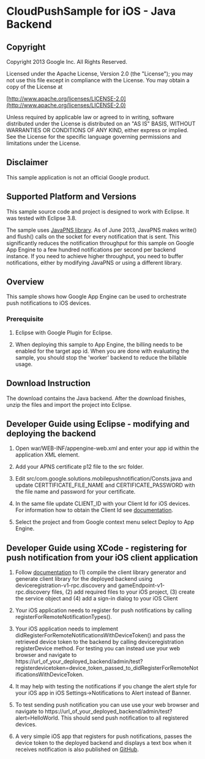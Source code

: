 # CloudPushSample for iOS - Java Backend

## Copyright
Copyright 2013 Google Inc. All Rights Reserved.

Licensed under the Apache License, Version 2.0 (the "License"); you may not use this file except in compliance with the License. You may obtain a copy of the License at

[http://www.apache.org/licenses/LICENSE-2.0](http://www.apache.org/licenses/LICENSE-2.0)

Unless required by applicable law or agreed to in writing, software distributed under the License is distributed on an "AS IS" BASIS, WITHOUT WARRANTIES OR CONDITIONS OF ANY KIND, either express or implied. See the License for the specific language governing permissions and limitations under the License.

## Disclaimer
This sample application is not an official Google product.

## Supported Platform and Versions
This sample source code and project is designed to work with Eclipse. It was tested with Eclipse 3.8.


The sample uses [JavaPNS library](https://code.google.com/p/javapns/). As of June 2013, JavaPNS makes write() and flush() calls on the socket for every notification that is sent. This significantly reduces the notification throughput for this sample on Google App Engine to a few hundred notifications per second per backend instance. If you need to achieve higher throughput, you need to buffer notifications, either by modifying JavaPNS or using a different library.

## Overview
This sample shows how Google App Engine can be used to orchestrate push notifications to iOS devices.

### Prerequisite
1. Eclipse with Google Plugin for Eclipse.

2. When deploying this sample to App Engine, the billing needs to be enabled for the target app id. When you are done with evaluating the sample,
you should stop the 'worker' backend to reduce the billable usage.

## Download Instruction
The download contains the Java backend. After the download finishes, unzip the files and import the project into Eclipse.

## Developer Guide using Eclipse - modifying and deploying the backend
1. Open war/WEB-INF/appengine-web.xml and enter your app id within the application XML element.

2. Add your APNS certificate p12 file to the src folder.

3. Edit src/com.google.solutions.mobilepushnotification/Consts.java and update CERTTIFICATE_FILE_NAME and CERTIFICATE_PASSWORD with the file name and password for your certificate.

4. In the same file update CLIENT_ID with your Client Id for iOS devices. For information how to obtain the Client Id see [documentation](https://developers.google.com/console/help/#installed_applications).

5. Select the project and from Google context menu select Deploy to App Engine.

## Developer Guide using XCode - registering for push notification from your iOS client application
1. Follow [documentation](https://developers.google.com/appengine/docs/java/endpoints/consume_ios) to (1) compile the client library generator and generate client library for the deployed backend using deviceregistration-v1-rpc.discovery and gameEndpoint-v1-rpc.discovery files, (2) add required files to your iOS project, (3) create the service object and (4) add a sign-in dialog to your iOS Client

2. Your iOS application needs to register for push notifications by calling registerForRemoteNotificationTypes().

3. Your iOS application needs to implement didRegisterForRemoteNotificationsWithDeviceToken() and pass the retrieved device token to the backend by calling deviceregistration registerDevice method. For testing you can instead use your web browser and navigate to https://url_of_your_deployed_backend/admin/test?registerdevicetoken=device_token_passed_to_didRegisterForRemoteNotificationsWithDeviceToken.

4. It may help with testing the notifications if you change the alert style for your iOS app in iOS Settings->Notifications to Alert instead of Banner.

5. To test sending push notification you can use use your web browser and navigate to https://url_of_your_deployed_backend/admin/test?alert=HelloWorld. This should send push notification to all registered devices.

6. A very simple iOS app that registers for push notifications, passes the device token to the deployed backend and displays a text box when it receives notification is also published on [GitHub](https://github.com/GoogleCloudPlatform/solutions-ios-push-notification-sample-ios-client).





